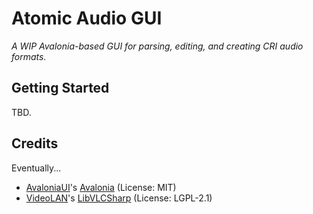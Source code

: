 # Atomic Audio GUI

*A WIP Avalonia-based GUI for parsing, editing, and creating CRI audio formats.*

## Getting Started

TBD.

## Credits

Eventually...

- [AvaloniaUI](https://github.com/AvaloniaUI)'s [Avalonia](https://github.com/AvaloniaUI/Avalonia) (License: MIT)
- [VideoLAN](https://github.com/videolan)'s [LibVLCSharp](https://github.com/videolan/libvlcsharp) (License: LGPL-2.1)
